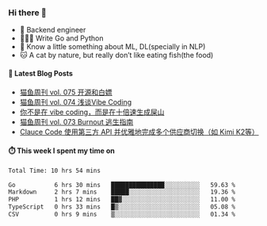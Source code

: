 ### Hi there 👋

- 🔧 Backend engineer
- 👨🏻‍💻 Write Go and Python
- 🔭 Know a little something about ML, DL(specially in NLP)
- 🐱 A cat by nature, but really don’t like eating fish(the food)

#### 📖 Latest Blog Posts
<!-- BLOG-POST-LIST:START -->
- [猫鱼周刊 vol. 075 开源和白嫖](https://ameow.xyz/archives/weekly-075)
- [猫鱼周刊 vol. 074 浅谈Vibe Coding](https://ameow.xyz/archives/weekly-074)
- [你不是在 vibe coding，而是在十倍速生成屎山](https://ameow.xyz/archives/vibe-coding-or-shit-generating)
- [猫鱼周刊 vol. 073 Burnout 逃生指南](https://ameow.xyz/archives/weekly-073)
- [Clauce Code 使用第三方 API 并优雅地完成多个供应商切换（如 Kimi K2等）](https://ameow.xyz/archives/claude-code-graceful-usage-with-third-party-api)
<!-- BLOG-POST-LIST:END -->

#### ⏱️ This week I spent my time on
<!--START_SECTION:waka-->

```txt
Total Time: 10 hrs 54 mins

Go           6 hrs 30 mins   ███████████████░░░░░░░░░░   59.63 %
Markdown     2 hrs 7 mins    █████░░░░░░░░░░░░░░░░░░░░   19.36 %
PHP          1 hrs 12 mins   ██▓░░░░░░░░░░░░░░░░░░░░░░   11.00 %
TypeScript   0 hrs 33 mins   █▒░░░░░░░░░░░░░░░░░░░░░░░   05.08 %
CSV          0 hrs 9 mins    ▒░░░░░░░░░░░░░░░░░░░░░░░░   01.34 %
```

<!--END_SECTION:waka-->

<!--
**LeslieLeung/LeslieLeung** is a ✨ _special_ ✨ repository because its `README.md` (this file) appears on your GitHub profile.

Here are some ideas to get you started:

- 🔭 I’m currently working on ...
- 🌱 I’m currently learning ...
- 👯 I’m looking to collaborate on ...
- 🤔 I’m looking for help with ...
- 💬 Ask me about ...
- 📫 How to reach me: ...
- 😄 Pronouns: ...
- ⚡ Fun fact: ...
-->
